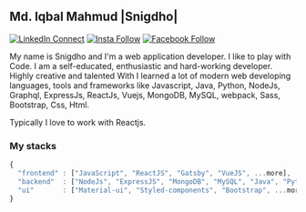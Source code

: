 ## Md. Iqbal Mahmud |Snigdho|

[![LinkedIn Connect](https://img.shields.io/badge/%20-Connect-black?color=14171A&labelColor=212121&logo=linkedin&logoColor=ffffff)](http://linkedin.com/in/mahmud886)   [![Insta Follow](https://img.shields.io/badge/%20-Follow-black?color=14171A&labelColor=d81b60&logo=instagram&logoColor=ffffff)](https://www.instagram.com/____snigdho____)   [![Facebook Follow](https://img.shields.io/badge/%20-Connect-black?color=14171A&labelColor=1976d2&logo=facebook&logoColor=ffffff)](https://www.facebook.com/snigdho121)

My name is Snigdho and I'm a web application developer.  I like to play with Code. I am a self-educated, enthusiastic and hard-working developer. Highly creative and talented  With  I learned a lot of modern web developing languages,  tools and frameworks like Javascript, Java, Python,  NodeJs, Graphql, ExpressJs, ReactJs, Vuejs, MongoDB, MySQL, webpack, Sass, Bootstrap, Css, Html.

Typically I love to work with Reactjs.


### My stacks

```js
{
  "frontend" : ["JavaScript", "ReactJS", "Gatsby", "VueJS", ...more],
  "backend"  : ["NodeJs", "ExpressJS", "MongoDB", "MySQL", "Java", "Python", ...more],
  "ui"       : ["Material-ui", "Styled-components", "Bootstrap", ...more]
}
```
